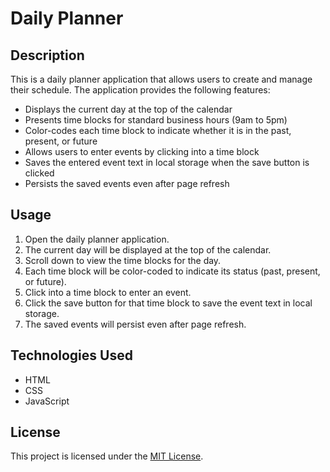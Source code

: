 # Daily Planner

## Description
This is a daily planner application that allows users to create and manage their schedule. The application provides the following features:

- Displays the current day at the top of the calendar
- Presents time blocks for standard business hours (9am to 5pm)
- Color-codes each time block to indicate whether it is in the past, present, or future
- Allows users to enter events by clicking into a time block
- Saves the entered event text in local storage when the save button is clicked
- Persists the saved events even after page refresh

## Usage
1. Open the daily planner application.
2. The current day will be displayed at the top of the calendar.
3. Scroll down to view the time blocks for the day.
4. Each time block will be color-coded to indicate its status (past, present, or future).
5. Click into a time block to enter an event.
6. Click the save button for that time block to save the event text in local storage.
7. The saved events will persist even after page refresh.

## Technologies Used
- HTML
- CSS
- JavaScript

## License
This project is licensed under the [MIT License](LICENSE).
